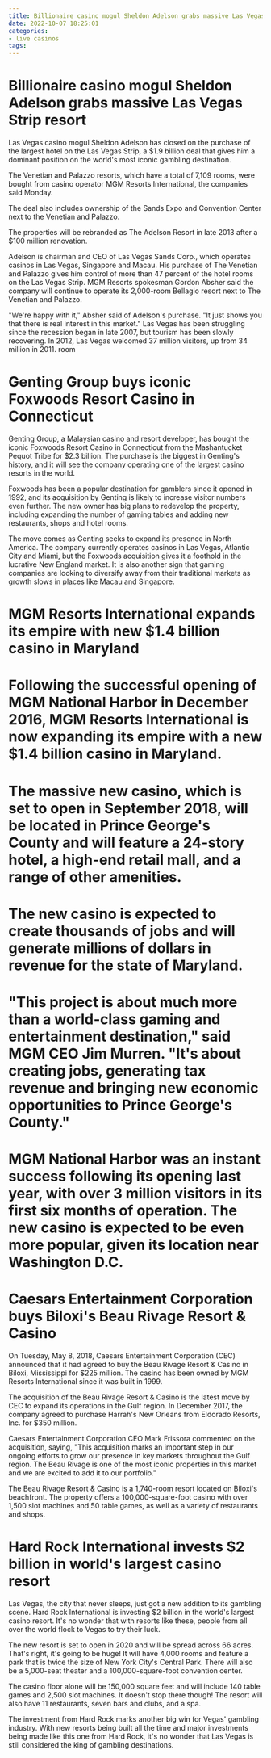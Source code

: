 ```yaml
---
title: Billionaire casino mogul Sheldon Adelson grabs massive Las Vegas Strip resort
date: 2022-10-07 18:25:01
categories:
- live casinos
tags:
---
```



#  Billionaire casino mogul Sheldon Adelson grabs massive Las Vegas Strip resort

Las Vegas casino mogul Sheldon Adelson has closed on the purchase of the largest hotel on the Las Vegas Strip, a $1.9 billion deal that gives him a dominant position on the world's most iconic gambling destination.

The Venetian and Palazzo resorts, which have a total of 7,109 rooms, were bought from casino operator MGM Resorts International, the companies said Monday.

The deal also includes ownership of the Sands Expo and Convention Center next to the Venetian and Palazzo.

The properties will be rebranded as The Adelson Resort in late 2013 after a $100 million renovation.

Adelson is chairman and CEO of Las Vegas Sands Corp., which operates casinos in Las Vegas, Singapore and Macau. His purchase of The Venetian and Palazzo gives him control of more than 47 percent of the hotel rooms on the Las Vegas Strip.
MGM Resorts spokesman Gordon Absher said the company will continue to operate its 2,000-room Bellagio resort next to The Venetian and Palazzo.

"We're happy with it," Absher said of Adelson's purchase. "It just shows you that there is real interest in this market."
Las Vegas has been struggling since the recession began in late 2007, but tourism has been slowly recovering. In 2012, Las Vegas welcomed 37 million visitors, up from 34 million in 2011. room

#  Genting Group buys iconic Foxwoods Resort Casino in Connecticut

Genting Group, a Malaysian casino and resort developer, has bought the iconic Foxwoods Resort Casino in Connecticut from the Mashantucket Pequot Tribe for $2.3 billion. The purchase is the biggest in Genting's history, and it will see the company operating one of the largest casino resorts in the world.

Foxwoods has been a popular destination for gamblers since it opened in 1992, and its acquisition by Genting is likely to increase visitor numbers even further. The new owner has big plans to redevelop the property, including expanding the number of gaming tables and adding new restaurants, shops and hotel rooms.

The move comes as Genting seeks to expand its presence in North America. The company currently operates casinos in Las Vegas, Atlantic City and Miami, but the Foxwoods acquisition gives it a foothold in the lucrative New England market. It is also another sign that gaming companies are looking to diversify away from their traditional markets as growth slows in places like Macau and Singapore.

#  MGM Resorts International expands its empire with new $1.4 billion casino in Maryland

# Following the successful opening of MGM National Harbor in December 2016, MGM Resorts International is now expanding its empire with a new $1.4 billion casino in Maryland.

# The massive new casino, which is set to open in September 2018, will be located in Prince George's County and will feature a 24-story hotel, a high-end retail mall, and a range of other amenities.

# The new casino is expected to create thousands of jobs and will generate millions of dollars in revenue for the state of Maryland.

# "This project is about much more than a world-class gaming and entertainment destination," said MGM CEO Jim Murren. "It's about creating jobs, generating tax revenue and bringing new economic opportunities to Prince George's County."

# MGM National Harbor was an instant success following its opening last year, with over 3 million visitors in its first six months of operation. The new casino is expected to be even more popular, given its location near Washington D.C.

#  Caesars Entertainment Corporation buys Biloxi's Beau Rivage Resort & Casino

On Tuesday, May 8, 2018, Caesars Entertainment Corporation (CEC) announced that it had agreed to buy the Beau Rivage Resort & Casino in Biloxi, Mississippi for $225 million. The casino has been owned by MGM Resorts International since it was built in 1999.

The acquisition of the Beau Rivage Resort & Casino is the latest move by CEC to expand its operations in the Gulf region. In December 2017, the company agreed to purchase Harrah's New Orleans from Eldorado Resorts, Inc. for $350 million.

Caesars Entertainment Corporation CEO Mark Frissora commented on the acquisition, saying, "This acquisition marks an important step in our ongoing efforts to grow our presence in key markets throughout the Gulf region. The Beau Rivage is one of the most iconic properties in this market and we are excited to add it to our portfolio."

The Beau Rivage Resort & Casino is a 1,740-room resort located on Biloxi's beachfront. The property offers a 100,000-square-foot casino with over 1,500 slot machines and 50 table games, as well as a variety of restaurants and shops.

#  Hard Rock International invests $2 billion in world's largest casino resort

Las Vegas, the city that never sleeps, just got a new addition to its gambling scene. Hard Rock International is investing $2 billion in the world's largest casino resort. It's no wonder that with resorts like these, people from all over the world flock to Vegas to try their luck.

The new resort is set to open in 2020 and will be spread across 66 acres. That's right, it's going to be huge! It will have 4,000 rooms and feature a park that is twice the size of New York City's Central Park. There will also be a 5,000-seat theater and a 100,000-square-foot convention center.

The casino floor alone will be 150,000 square feet and will include 140 table games and 2,500 slot machines. It doesn't stop there though! The resort will also have 11 restaurants, seven bars and clubs, and a spa.

The investment from Hard Rock marks another big win for Vegas' gambling industry. With new resorts being built all the time and major investments being made like this one from Hard Rock, it's no wonder that Las Vegas is still considered the king of gambling destinations.